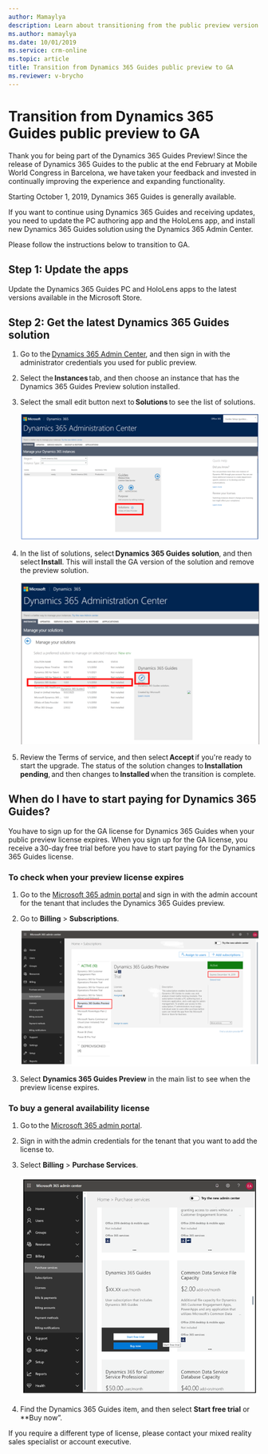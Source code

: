 ```yaml
---
author: Mamaylya
description: Learn about transitioning from the public preview version of Dynamics 365 Guides to the GA version.
ms.author: mamaylya
ms.date: 10/01/2019
ms.service: crm-online
ms.topic: article
title: Transition from Dynamics 365 Guides public preview to GA
ms.reviewer: v-brycho
---
```


# Transition from Dynamics 365 Guides public preview to GA

Thank you for being part of the Dynamics 365 Guides Preview! Since the release of Dynamics 365 Guides to the public at the end February 
at Mobile World Congress in Barcelona, we have taken your feedback and invested in continually improving the experience and expanding 
functionality.  
 
Starting October 1, 2019, Dynamics 365 Guides is generally available.  
 
If you want to continue using Dynamics 365 Guides and receiving updates, you need to update the PC authoring app and the HoloLens app, 
and install new Dynamics 365 Guides solution using the Dynamics 365 Admin Center.  
 
Please follow the instructions below to transition to GA.  
 
## Step 1: Update the apps  

Update the Dynamics 365 Guides PC and HoloLens apps to the latest versions available in the Microsoft Store. 
 
## Step 2: Get the latest Dynamics 365 Guides solution 

1. Go to the [Dynamics 365 Admin Center](https://port.crm.dynamics.com/G/Instances/InstancePicker.aspx), and then sign in with the 
administrator credentials you used for public preview.  

2. Select the **Instances** tab, and then choose an instance that has the Dynamics 365 Guides Preview solution installed. 

3. Select the small edit button next to **Solutions** to see the list of solutions.  

   ![Edit button](media/small-edit-button.PNG "Edit button")  

4. In the list of solutions, select **Dynamics 365 Guides solution**, and then select **Install**. This will install the GA version of the solution and remove the preview solution.  

   ![Install the GA version](media/install-ga-version.PNG "Install the GA version")  
   
5. Review the Terms of service, and then select **Accept** if you're ready to start the upgrade. 
The status of the solution changes to **Installation pending**, and then changes to **Installed** when the transition is complete. 

## When do I have to start paying for Dynamics 365 Guides?

You have to sign up for the GA license for Dynamics 365 Guides when your public preview license expires. When you sign up for the GA license, you receive a 30-day free trial before you have to start paying for the Dynamics 365 Guides license.   

### To check when your preview license expires

1. Go to the [Microsoft 365 admin portal](https://admin.microsoft.com/) and sign in with the admin account for the tenant that includes 
the Dynamics 365 Guides preview.  

2. Go to **Billing** > **Subscriptions**.

   ![Billing > Subscriptions](media/guides-preview-billing.PNG "Billing > Subscriptions")  

3. Select **Dynamics 365 Guides Preview** in the main list to see when the preview license expires. 

### To buy a general availability license

1. Go to the [Microsoft 365 admin portal](http://admin.microsoft.com).

2. Sign in with the admin credentials for the tenant that you want to add the license to.

3. Select **Billing** > **Purchase Services**.

   ![Billing > Purchase Services](media/guides-ga-billing.PNG "Billing > Purchase Services")

4. Find the Dynamics 365 Guides item, and then select **Start free trial** or **Buy now”. 

If you require a different type of license, please contact your mixed reality sales specialist or account executive.  
 




